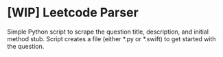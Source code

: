 # [WIP] Leetcode Parser

Simple Python script to scrape the question title, description, and initial method stub. Script creates a file (either *.py or *.swift) to get started with the question. 
